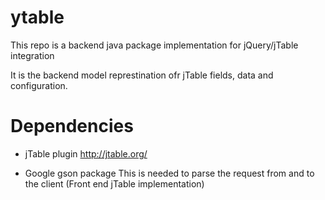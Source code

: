 # ytable
This repo is a backend java package implementation for jQuery/jTable integration

It is the backend model represtination ofr jTable fields, data and configuration.

# Dependencies
- jTable plugin
  http://jtable.org/
  
- Google gson package
  This is needed to parse the request from and to the client (Front end jTable implementation)
